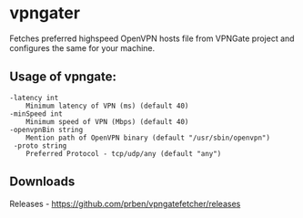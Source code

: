 # vpngater

Fetches preferred highspeed OpenVPN hosts file from VPNGate project and configures the same for your machine.

## Usage of vpngate:
    -latency int
        Minimum latency of VPN (ms) (default 40)
    -minSpeed int
        Minimum speed of VPN (Mbps) (default 40)
    -openvpnBin string
        Mention path of OpenVPN binary (default "/usr/sbin/openvpn")
     -proto string
        Preferred Protocol - tcp/udp/any (default "any")

## Downloads
Releases - 
https://github.com/prben/vpngatefetcher/releases
